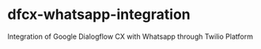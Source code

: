 # dfcx-whatsapp-integration
Integration of Google Dialogflow CX with Whatsapp through Twilio Platform
